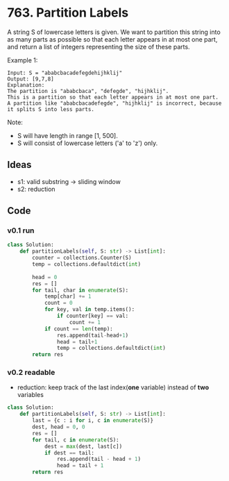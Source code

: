 # 763. Partition Labels


A string S of lowercase letters is given. We want to partition this string into as many parts as possible so that each letter appears in at most one part, and return a list of integers representing the size of these parts.

Example 1:

```
Input: S = "ababcbacadefegdehijhklij"
Output: [9,7,8]
Explanation:
The partition is "ababcbaca", "defegde", "hijhklij".
This is a partition so that each letter appears in at most one part.
A partition like "ababcbacadefegde", "hijhklij" is incorrect, because it splits S into less parts.
```

Note:

* S will have length in range [1, 500].
* S will consist of lowercase letters ('a' to 'z') only.

## Ideas

- s1: valid substring -> sliding window
- s2: reduction

## Code 

### v0.1 run

``` python
class Solution:
    def partitionLabels(self, S: str) -> List[int]:
        counter = collections.Counter(S)
        temp = collections.defaultdict(int)
        
        head = 0
        res = []
        for tail, char in enumerate(S):
            temp[char] += 1
            count = 0
            for key, val in temp.items():
                if counter[key] == val:
                    count += 1
            if count == len(temp):
                res.append(tail-head+1)
                head = tail+1
                temp = collections.defaultdict(int)
        return res 
```

### v0.2 readable 

- reduction: keep track of the last index(**one** variable) instead of **two** variables

``` python
class Solution:
    def partitionLabels(self, S: str) -> List[int]:
        last = {c : i for i, c in enumerate(S)}
        dest, head = 0, 0
        res = []
        for tail, c in enumerate(S):
            dest = max(dest, last[c])
            if dest == tail:
                res.append(tail - head + 1)
                head = tail + 1
        return res
```